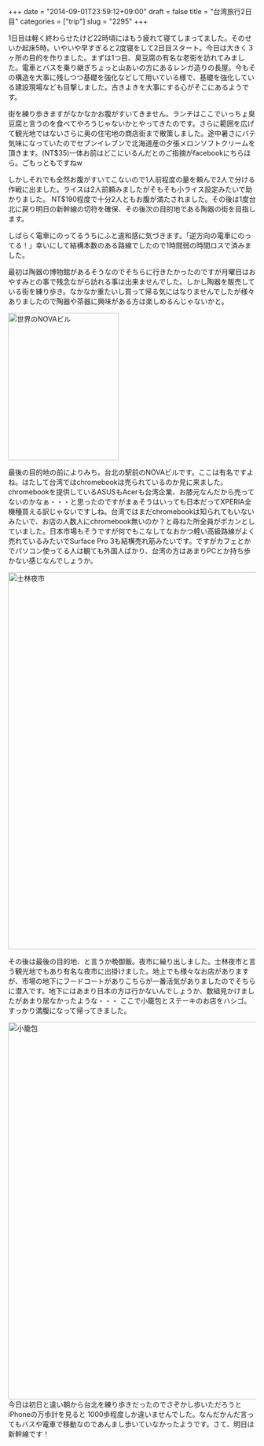 +++
date = "2014-09-01T23:59:12+09:00"
draft = false
title = "台湾旅行2日目"
categories = ["trip"]
slug = "2295"
+++

1日目は軽く終わらせたけど22時頃にはもう疲れて寝てしまってました。そのせいか起床5時。いやいや早すぎると2度寝をして2日目スタート。今日は大きく３ヶ所の目的を作りました。まずは1つ目、臭豆腐の有名な老街を訪れてみました。電車とバスを乗り継ぎちょっと山あいの方にあるレンガ造りの長屋。今もその構造を大事に残しつつ基礎を強化などして用いている様で、基礎を強化している建設現場なども目撃しました。古きよきを大事にする心がそこにあるようです。

街を練り歩きますがなかなかお腹がすいてきません。ランチはここでいっちょ臭豆腐と言うのを食べてやろうじゃないかとやってきたのです。さらに範囲を広げて観光地ではないさらに奥の住宅地の商店街まで散策しました。途中暑さにバテ気味になっていたのでセブンイレブンで北海道産の夕張メロンソフトクリームを頂きます。(NT$35)一体お前はどこにいるんだとのご指摘がfacebookにちらほら。ごもっともですねw

しかしそれでも全然お腹がすいてこないので1人前程度の量を頼んで2人で分ける作戦に出ました。ライスは2人前頼みましたがそもそも小ライス設定みたいで助かりました。 NT$190程度で十分2人ともお腹が満たされました。その後は1度台北に戻り明日の新幹線の切符を確保、その後次の目的地である陶器の街を目指します。

しばらく電車にのってるうちにふと違和感に気づきます。「逆方向の電車にのってる！」幸いにして結構本数のある路線でしたので1時間弱の時間ロスで済みました。

最初は陶器の博物館があるそうなのでそちらに行きたかったのですが月曜日はおやすみとの事で残念ながら訪れる事は出来ませんでした。しかし陶器を販売している街を練り歩き。なかなか重たいし買って帰る気にはなりませんでしたが様々ありましたので陶器や茶器に興味がある方は楽しめるんじゃないかと。

<a href="/images/2014/09/14975338467_dd346a3af4_o-e1446993384830.jpg"><img src="/images/2014/09/14975338467_dd346a3af4_o-e1446993384830-225x300.jpg" alt="世界のNOVAビル" width="225" height="300" class="alignright size-medium wp-image-2502" /></a>

最後の目的地の前によりみち。台北の駅前のNOVAビルです。ここは有名ですよね。はたして台湾ではchromebookは売られているのか見に来ました。chromebookを提供しているASUSもAcerも台湾企業、お膝元なんだから売ってないのかなぁ・・・と思ったのですがまぁそうはいっても日本だってXPERIA全機種買える訳じゃないですしね。台湾ではまだchromebookは知られてもいないみたいで、お店の人数人にchromebook無いのか？と尋ねた所全員がポカンとしていました。日本市場もそうですが何でもこなしてなおかつ軽い高級路線がよく売れているみたいでSurface Pro 3も結構売れ筋みたいです。ですがカフェとかでパソコン使ってる人は観ても外国人ばかり、台湾の方はあまりPCとか持ち歩かない感じなんでしょうか。

<a href="/images/2014/09/15161532482_5566584b73_o-1.jpg"><img src="/images/2014/09/15161532482_5566584b73_o-1024x768.jpg" alt="士林夜市" width="1024" height="768" class="aligncenter size-large wp-image-2505" /></a>

その後は最後の目的地、と言うか晩御飯。夜市に繰り出しました。士林夜市と言う観光地でもあり有名な夜市に出掛けました。地上でも様々なお店がありますが、市場の地下にフードコートがありこちらが一番活気がありましたのでそちらに潜入です。地下にはあまり日本の方は行かないんでしょうか、数組見かけましたがあまり居なかったような・・・
ここで小籠包とステーキのお店をハシゴ。すっかり満腹になって帰ってきました。

<a href="/images/2014/09/14975341338_5d09547336_o-1.jpg"><img src="/images/2014/09/14975341338_5d09547336_o-1024x768.jpg" alt="小籠包" width="1024" height="768" class="aligncenter size-large wp-image-2503" /></a>
今日は初日と違い朝から台北を練り歩きだったのでさぞかし歩いただろうとiPhoneの万歩計を見ると 1000歩程度しか違いませんでした。なんだかんだ言ってもバスや電車で移動なのであんまし歩いていなかったようです。さて、明日は新幹線です！
